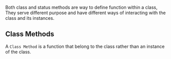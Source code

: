 Both class and status methods are way to define function within a class, They serve different purpose and have different ways of interacting with the class and its instances.

## Class Methods

A `Class Method` is a function that belong to the class rather than an instance of the class. 

